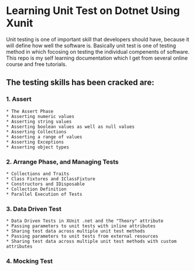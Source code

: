 # Learning Unit Test on Dotnet Using Xunit

Unit testing is one of important skill that developers should have, because it will define how well the software is. Basically unit test is one of testing method in which focosing on testing the individual compenents of software. This repo is my self learning documentation which I get from several online course and free tutorials.

## The testing skills has been cracked are:
### 1. Assert
    * The Assert Phase
    * Asserting numeric values
    * Asserting string values
    * Asserting boolean values as well as null values
    * Asserting Collections
    * Asserting a range of values
    * Asserting Exceptions
    * Asserting object types
### 2. Arrange Phase, and Managing Tests
    * Collections and Traits
    * Class Fixtures and IClassFixture
    * Constructors and IDisposable
    * Collection Definition
    * Parallel Execution of Tests
### 3. Data Driven Test
    * Data Driven Tests in XUnit .net and the "Theory" attribute
    * Passing parameters to unit tests with inline attributes
    * Sharing test data across multiple unit test methods
    * Passing parameters to unit tests from external resources
    * Sharing test data across multiple unit test methods with custom attributes
### 4. Mocking Test

